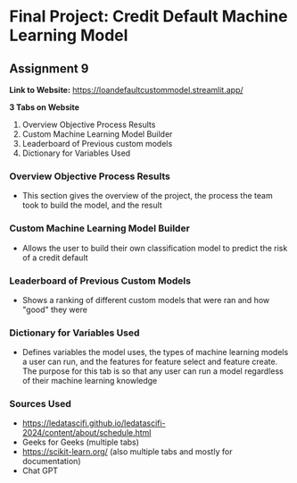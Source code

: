 # Final Project: Credit Default Machine Learning Model
## Assignment 9
**Link to Website:** https://loandefaultcustommodel.streamlit.app/
<br>


**3 Tabs on Website**
1. Overview Objective Process Results
2. Custom Machine Learning Model Builder
3. Leaderboard of Previous custom models
4. Dictionary for Variables Used


### Overview Objective Process Results
 - This section gives the overview of the project, the process the team took to build the model, and the result

 ### Custom Machine Learning Model Builder
 - Allows the user to build their own classification model to predict the risk of a credit default

 ### Leaderboard of Previous Custom Models
 - Shows a ranking of different custom models that were ran and how "good" they were

 ### Dictionary for Variables Used
 - Defines variables the model uses, the types of machine learning models a user can run, and the features for feature select and feature create.
 The purpose for this tab is so that any user can run a model regardless of their machine learning knowledge


### Sources Used
- https://ledatascifi.github.io/ledatascifi-2024/content/about/schedule.html
- Geeks for Geeks (multiple tabs)
- https://scikit-learn.org/ (also multiple tabs and mostly for documentation)
- Chat GPT

